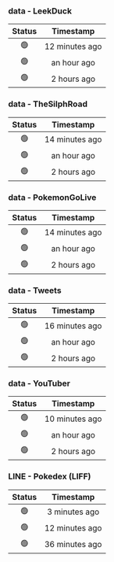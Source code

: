### data - LeekDuck
| Status | Timestamp |
|:------:|:---------:|
| 🟢 | 12 minutes ago |
| 🟢 | an hour ago |
| 🟢 | 2 hours ago |

### data - TheSilphRoad
| Status | Timestamp |
|:------:|:---------:|
| 🟢 | 14 minutes ago |
| 🟢 | an hour ago |
| 🟢 | 2 hours ago |

### data - PokemonGoLive
| Status | Timestamp |
|:------:|:---------:|
| 🟢 | 14 minutes ago |
| 🟢 | an hour ago |
| 🟢 | 2 hours ago |

### data - Tweets
| Status | Timestamp |
|:------:|:---------:|
| 🟢 | 16 minutes ago |
| 🟢 | an hour ago |
| 🟢 | 2 hours ago |

### data - YouTuber
| Status | Timestamp |
|:------:|:---------:|
| 🟢 | 10 minutes ago |
| 🟢 | an hour ago |
| 🟢 | 2 hours ago |

### LINE - Pokedex (LIFF)
| Status | Timestamp |
|:------:|:---------:|
| 🟢 | 3 minutes ago |
| 🟢 | 12 minutes ago |
| 🟢 | 36 minutes ago |


